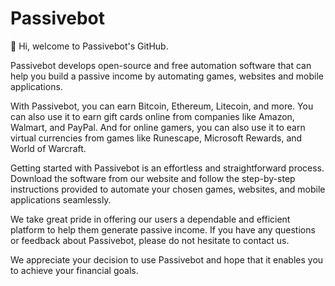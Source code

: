 # Passivebot

👋 Hi, welcome to Passivebot's GitHub.

Passivebot develops open-source and free automation software that can help you build a passive income by automating games, websites and mobile applications. 

With Passivebot, you can earn Bitcoin, Ethereum, Litecoin, and more. You can also use it to earn gift cards online from companies like Amazon, Walmart, and PayPal. And for online gamers, you can also use it to earn virtual currencies from games like Runescape, Microsoft Rewards, and World of Warcraft.

Getting started with Passivebot is an effortless and straightforward process. Download the software from our website and follow the step-by-step instructions provided to automate your chosen games, websites, and mobile applications seamlessly.

We take great pride in offering our users a dependable and efficient platform to help them generate passive income. If you have any questions or feedback about Passivebot, please do not hesitate to contact us.

We appreciate your decision to use Passivebot and hope that it enables you to achieve your financial goals.

<!---
passivebot/passivebot is a ✨ special ✨ repository because its `README.md` (this file) appears on your GitHub profile.
You can click the Preview link to take a look at your changes.
--->
